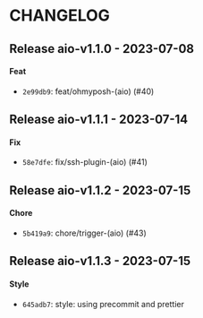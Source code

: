 # CHANGELOG

## Release aio-v1.1.0 - 2023-07-08

#### Feat

- `2e99db9`: feat/ohmyposh-(aio) (#40)

## Release aio-v1.1.1 - 2023-07-14

#### Fix

- `58e7dfe`: fix/ssh-plugin-(aio) (#41)

## Release aio-v1.1.2 - 2023-07-15

#### Chore

- `5b419a9`: chore/trigger-(aio) (#43)

## Release aio-v1.1.3 - 2023-07-15
#### Style
- `645adb7`: style: using precommit and prettier

